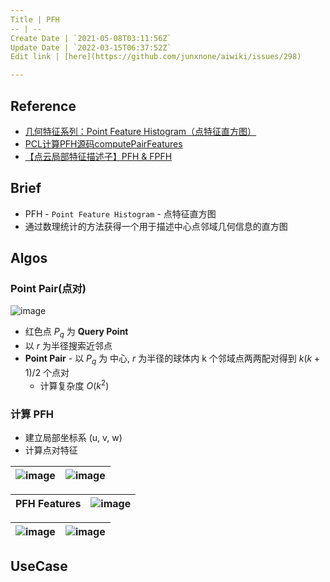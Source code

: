 ```yaml
---
Title | PFH
-- | --
Create Date | `2021-05-08T03:11:56Z`
Update Date | `2022-03-15T06:37:52Z`
Edit link | [here](https://github.com/junxnone/aiwiki/issues/298)

---
```

## Reference
- [几何特征系列：Point Feature Histogram（点特征直方图）](http://lemonc.me/point-feature-histogram.html)
- [PCL计算PFH源码computePairFeatures](https://blog.csdn.net/m0_49291417/article/details/110198763)
- [【点云局部特征描述子】PFH & FPFH](https://zhuanlan.zhihu.com/p/192343758)

## Brief
- PFH - `Point Feature Histogram` - 点特征直方图
- 通过数理统计的方法获得一个用于描述中心点邻域几何信息的直方图

## Algos

### Point Pair(点对)

![image](https://user-images.githubusercontent.com/2216970/117524062-68c8cf00-afee-11eb-81ed-bc3bc5cb60fa.png) 

- 红色点  $P_{q}$ 为 **Query Point**
- 以 $r$ 为半径搜索近邻点 
- **Point Pair** - 以 $P_{q}$  为 中心,  $r$ 为半径的球体内 k 个邻域点两两配对得到  $k(k+1)/2$ 个点对
  - 计算复杂度 $O(k^2)$

### 计算 PFH
  - 建立局部坐标系 (u, v, w)
  - 计算点对特征

![image](https://user-images.githubusercontent.com/2216970/117524062-68c8cf00-afee-11eb-81ed-bc3bc5cb60fa.png) | ![image](https://user-images.githubusercontent.com/2216970/117524162-f1476f80-afee-11eb-8bef-0e1d7fa87e19.png)
-- | --

PFH Features | ![image](https://user-images.githubusercontent.com/2216970/120412955-09aa7000-c38a-11eb-8eea-bbe08f920745.png)
-- | --

![image](https://user-images.githubusercontent.com/2216970/120412760-b0dad780-c389-11eb-8fce-d837f3e1843b.png) | ![image](https://user-images.githubusercontent.com/2216970/120412790-bafcd600-c389-11eb-800f-e905d9ba8c2e.png)
-- | --

## UseCase

